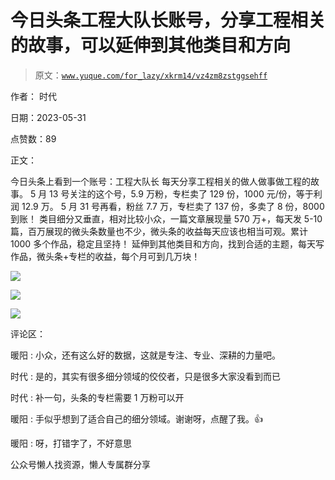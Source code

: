 # 今日头条工程大队长账号，分享工程相关的故事，可以延伸到其他类目和方向

> 原文：[`www.yuque.com/for_lazy/xkrm14/vz4zm8zstggsehff`](https://www.yuque.com/for_lazy/xkrm14/vz4zm8zstggsehff)

作者： 时代

日期：2023-05-31

点赞数：89

正文：

今日头条上看到一个账号：工程大队长 每天分享工程相关的做人做事做工程的故事。 5 月 13 号关注的这个号，5.9 万粉，专栏卖了 129 份，1000 元/份，等于利润 12.9 万。 5 月 31 号再看，粉丝 7.7 万，专栏卖了 137 份，多卖了 8 份，8000 到账！ 类目细分又垂直，相对比较小众，一篇文章展现量 570 万+，每天发 5-10 篇，百万展现的微头条数量也不少，微头条的收益每天应该也相当可观。累计 1000 多个作品，稳定且坚持！ 延伸到其他类目和方向，找到合适的主题，每天写作品，微头条+专栏的收益，每个月可到几万块！

![](img/3091f5df0adbcf59428b6d1f6d51f8cf.png)

![](img/8a7e75868b385b7f90ef581357ff3def.png)

![](img/179c77f8d2579aeec4f95cf540b35b2c.png)

评论区：

暖阳 : 小众，还有这么好的数据，这就是专注、专业、深耕的力量吧。

时代 : 是的，其实有很多细分领域的佼佼者，只是很多大家没看到而已

时代 : 补一句，头条的专栏需要 1 万粉可以开

暖阳 : 手似乎想到了适合自己的细分领域。谢谢呀，点醒了我。👍

暖阳 : 呀，打错字了，不好意思

公众号懒人找资源，懒人专属群分享

